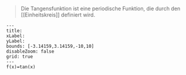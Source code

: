 > Die Tangensfunktion ist eine periodische Funktion, die durch den [[Einheitskreis]] definiert wird.

```functionplot
---
title: 
xLabel: 
yLabel: 
bounds: [-3.14159,3.14159,-10,10]
disableZoom: false
grid: true
---
f(x)=tan(x)
```